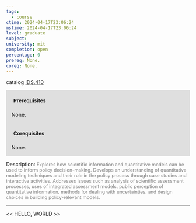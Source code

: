 ```yaml
---
tags:
  - course
ctime: 2024-04-17T23:06:24
mstime: 2024-04-17T23:06:24
level: graduate
subject: 
university: mit
completion: open
percentage: 0
prereq: None.
coreq: None.
---
```


catalog [IDS.410](http://student.mit.edu/catalog/mIDSa.html#IDS.410)

<span style="display: block; padding: 15px; background-color: rgb(100, 100, 100, 0.2);"><font id="m_prereq4048_0" style="display: block; font-family: Arial, sans-serif; font-weight: bold; padding: 5px">Prerequisites</font><br><span id="prereq4048_0">None.</span></span>
<span style="display: block; padding: 15px; background-color: rgb(100, 100, 100, 0.2);"><font id="m_coreq4048_0" style="display: block; font-family: Arial, sans-serif; font-weight: bold; padding: 5px">Corequisites</font><br><span id="coreq4048_0">None.</span></span>

<font style="">Description:</font>
<font style="color: grey; font-size: 0.8rem;">Explores how scientific information and quantitative models can be used to inform policy decision-making. Develops an understanding of quantitative modeling techniques and their role in the policy process through case studies and interactive activities. Addresses issues such as analysis of scientific assessment processes, uses of integrated assessment models, public perception of quantitative information, methods for dealing with uncertainties, and design choices in building policy-relevant models.</font>



---

<< HELLO, WORLD >>
